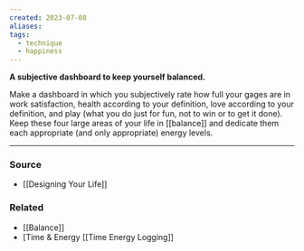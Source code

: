 ```yaml
---
created: 2023-07-08
aliases: 
tags:
  - technique
  - happiness
---
```

**A subjective dashboard to keep yourself balanced.**

Make a dashboard in which you subjectively rate how full your gages are in work satisfaction, health according to your definition, love according to your definition, and play (what you do just for fun, not to win or to get it done). Keep these four large areas of your life in [[balance]] and dedicate them each appropriate (and only appropriate) energy levels.

****
### Source
- [[Designing Your Life]]

### Related
- [[Balance]] 
- [Time & Energy [[Time Energy Logging]]